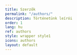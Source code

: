 ```yaml
---
title: Szerzők
permalink: "/authors/"
description: Történetünk leírói
order: 1
lang: hu
ref: authors
style: wrapper style1
icons: authors
layout: default
---
```

